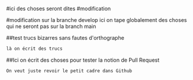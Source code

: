 #ici des choses seront dites
#modification

#modification sur la branche develop
ici on tape globalement des choses qui ne seront pas sur la branch main


##test trucs bizarres sans fautes d'orthographe

```bash
là on écrit des trucs
```

##Ici on écrit des choses pour tester la notion de Pull Request

```bash
On veut juste revoir le petit cadre dans Github
```